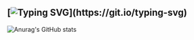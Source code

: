 ## [![Typing SVG](https://readme-typing-svg.demolab.com?font=Fira+Code&pause=1000&color=BE76F7&center=true&width=435&lines=Hi!!+Welcome+to+Yoons+home!)](https://git.io/typing-svg)


![Anurag's GitHub stats](https://github-readme-stats.vercel.app/api?username=Yoon0221&show_icons=true&theme=radical)

